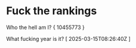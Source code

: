 # Fuck the rankings

Who the hell am I?
{ 10455773 }

What fucking year is it?
[ 2025-03-15T08:26:40Z ]
